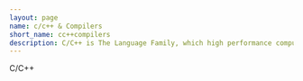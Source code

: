 ```yaml
---
layout: page
name: c/c++ & Compilers
short_name: cc++compilers
description: C/C++ is The Language Family, which high performance computations require. Though memory security of C/C++ is always under debated, most of developers will keep using it because its efficiency, abundant frameworks and GPU acceleration supports. In most case, daily compilations are done by either gcc or LLVM based compilers e.g., clang. However, given the rapidly renewed standards of C++, even figuring out which version of g++ is getting complicated. In additional, hardware vendors also provide their compliers to user e.g., nvcc, hpicc, aocc etc.
---
```


C/C++
